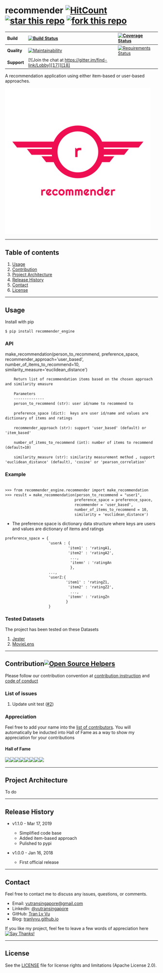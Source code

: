 # **recommender** [![HitCount][1]][2] [![star this repo][21]][22] [![fork this repo][23]][24] 

[1]: http://hits.dwyl.io/tranlyvu/recommender.svg
[2]: http://hits.dwyl.io/tranlyvu/recommender
[21]: http://githubbadges.com/star.svg?user=tranlyvu&repo=recommender&style=default
[22]: https://github.com/tranlyvu/recommender
[23]: http://githubbadges.com/fork.svg?user=tranlyvu&repo=recommender&style=default
[24]: https://github.com/tranlyvu/recommender/fork

| Build | [![Build Status][3]][4] | [![Coverage Status][5]][6] |
| :--- | :--- | :---  |
| **Quality** | [![Maintainability][13]][14] | [![Requirements Status][19]][20] |
| **Support** | [![Join the chat at https://gitter.im/find-link/Lobby][17]][18] |  |

[3]: https://travis-ci.org/tranlyvu/recommender.svg?branch=dev
[4]: https://travis-ci.org/tranlyvu/recommender
[5]: https://coveralls.io/repos/github/tranlyvu/recommender/badge.svg?branch=dev
[6]: https://coveralls.io/github/tranlyvu/recommender?branch=dev

[13]: https://api.codeclimate.com/v1/badges/de05d6acb8cd3b11aa0c/maintainability
[14]: https://codeclimate.com/github/tranlyvu/recommender/maintainability


[19]: https://requires.io/github/tranlyvu/recommender/requirements.svg?branch=dev
[20]: https://requires.io/github/tranlyvu/recommender/requirements/?branch=dev

[17]: https://badges.gitter.im/gitterHQ/gitter.png
[18]: https://gitter.im/recommender-engine


A recommendation application using either item-based or user-based approaches.

<img src="img/recommender_logo.png" width="480" alt="Combined Image" />

---
Table of contents
---

1. [Usage](#Usage)
2. [Contribution](#Contribution) 
3. [Project Architecture](#Project-Architecture)
4. [Release History](#Release-History)
5. [Contact](#Contact)
6. [License](#License)

---
Usage
---

Install with pip

```
$ pip install recommender_engine
```

### API

make_recommendation(person_to_recommend, preference_space, recommender_approach='user_based', number_of_items_to_recommend=10, similarity_measure='euclidean_distance')

```	
	Return list of recommendation items based on the chosen approach and similarity emasure

	Parameters
	--------------
	person_to_recommend (str): user id/name to recommend to

	preference_space (dict):  keys are user id/name and values are dictionary of items and ratings

	recommender_approach (str): support 'user_based' (default) or 'item_based'

	number_of_items_to_recommend (int): number of items to recommend (default=10)

	similarity_measure (str): similarity measurement method , support 'euclidean_distance' (default), 'cosine' or 'pearson_correlation'
```

### Example

```

>>> from recommender_engine.recommender import make_recommendation
>>>	result = make_recommendation(person_to_recommend = "user1", 
								preference_space = preference_space,
								recommender = 'user_based', 
								number_of_items_to_recommend = 10,
								similarity = 'euclidean_distance')
```

- The preference space is dictionary data structure where keys are users and values are dictionary of items and ratings

```
preference_space = {
					'userA : {
							 'item1' : 'ratingA1, 
							 'item2' : 'ratingA2',
							  ..., 
							  'itemn' : 'ratingAn
							  }, 
					..., 
					'userZ:{
							'item1' : 'ratingZ1,
							 'item2' : 'ratingZ2',
							  ...,
							 'itemn' : 'ratingZn
							}
				    }
```

### Tested Datasets

The project has been tested on these Datasets

1. [Jester](http://goldberg.berkeley.edu/jester-data)
2. [MovieLens](http://files.grouplens.org/datasets/movielens/)

---
Contribution[![Open Source Helpers][7]][8] 
---
[7]: https://www.codetriage.com/tranlyvu/recommender/badges/users.svg
[8]: https://www.codetriage.com/tranlyvu/recommender

Please follow our contribution convention at [contribution instruction](https://github.com/tranlyvu/recommender/blob/dev/CONTRIBUTING.md) and [code of conduct](https://github.com/tranlyvu/recommender/blob/dev/CODE-OF-CONDUCT.md)

### List of issues

1. Update unit test ([#2](https://github.com/tranlyvu/recommender/issues/2))

### Appreciation

Feel free to add your name into the [list of contributors](https://github.com/tranlyvu/recommender/blob/dev/CONTRIBUTORS.md). You will automatically be inducted into Hall of Fame as a way to show my appreciation for your contributions

#### Hall of Fame

[![](https://sourcerer.io/fame/tranlyvu/tranlyvu/recommender/images/0)](https://sourcerer.io/fame/tranlyvu/tranlyvu/recommender/links/0)[![](https://sourcerer.io/fame/tranlyvu/tranlyvu/recommender/images/1)](https://sourcerer.io/fame/tranlyvu/tranlyvu/recommender/links/1)[![](https://sourcerer.io/fame/tranlyvu/tranlyvu/recommender/images/2)](https://sourcerer.io/fame/tranlyvu/tranlyvu/recommender/links/2)[![](https://sourcerer.io/fame/tranlyvu/tranlyvu/recommender/images/3)](https://sourcerer.io/fame/tranlyvu/tranlyvu/recommender/links/3)[![](https://sourcerer.io/fame/tranlyvu/tranlyvu/recommender/images/4)](https://sourcerer.io/fame/tranlyvu/tranlyvu/recommender/links/4)[![](https://sourcerer.io/fame/tranlyvu/tranlyvu/recommender/images/5)](https://sourcerer.io/fame/tranlyvu/tranlyvu/recommender/links/5)[![](https://sourcerer.io/fame/tranlyvu/tranlyvu/recommender/images/6)](https://sourcerer.io/fame/tranlyvu/tranlyvu/recommender/links/6)[![](https://sourcerer.io/fame/tranlyvu/tranlyvu/recommender/images/7)](https://sourcerer.io/fame/tranlyvu/tranlyvu/recommender/links/7)

---
Project Architecture
---

To do

---
Release History
---

* v1.1.0 - Mar 17, 2019
	* Simplified code base
	* Added item-based approach
	* Pulished to pypi

* v1.0.0 - Jan 16, 2018
	* First official release

---
Contact
---

Feel free to contact me to discuss any issues, questions, or comments.
*  Email: vutransingapore@gmail.com
*  Linkedln: [@vutransingapore](https://www.linkedin.com/in/tranlyvu/)
*  GitHub: [Tran Ly Vu](https://github.com/tranlyvu)
*  Blog: [tranlyvu.github.io](https://tranlyvu.github.io/)

If you like my project, feel fee to leave a few words of appreciation here [![Say Thanks!](https://img.shields.io/badge/Say%20Thanks-!-1EAEDB.svg)](https://saythanks.io/to/tranlyvu)

---
License
---

See the [LICENSE](https://github.com/tranlyvu/recommender/blob/master/LICENSE) file for license rights and limitations (Apache License 2.0).


